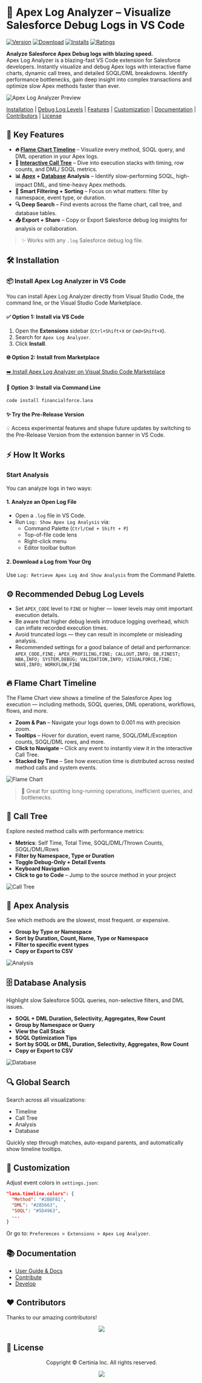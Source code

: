 # 🚀 Apex Log Analyzer – Visualize Salesforce Debug Logs in VS Code

[![Version](https://img.shields.io/visual-studio-marketplace/v/financialforce.lana)](https://marketplace.visualstudio.com/items?itemName=financialforce.lana)
[![Download](https://img.shields.io/visual-studio-marketplace/d/financialforce.lana)](https://marketplace.visualstudio.com/items?itemName=financialforce.lana)
[![Installs](https://img.shields.io/visual-studio-marketplace/i/financialforce.lana)](https://marketplace.visualstudio.com/items?itemName=financialforce.lana)
[![Ratings](https://img.shields.io/visual-studio-marketplace/r/financialforce.lana)](https://marketplace.visualstudio.com/items?itemName=financialforce.lana)

**Analyze Salesforce Apex Debug logs with blazing speed.**  
Apex Log Analyzer is a blazing-fast VS Code extension for Salesforce developers. Instantly visualize and debug Apex logs with interactive flame charts, dynamic call trees, and detailed SOQL/DML breakdowns. Identify performance bottlenecks, gain deep insight into complex transactions and optimize slow Apex methods faster than ever.

![Apex Log Analyzer Preview](https://raw.githubusercontent.com/certinia/debug-log-analyzer/main/lana/dist/images/lana-preview.gif)

[Installation](#🛠️-installation 'Install Apex Log Analyzer in VS Code') |
[Debug Log Levels](#⚙️-recommended-debug-log-levels 'Go to Recommended Debug Log Levels') |
[Features](#🔥-flame-chart-timeline 'Go to Features') |
[Customization](#🎨-customization 'Go to Customization') |
[Documentation](#📚-documentation 'Go to Documentation') |
[Contributors](#❤️-contributors 'Go to Contributors') |
[License](#📄-license 'Go to License')

## 🚀 Key Features

- **🔥 [Flame Chart Timeline](#🔥-flame-chart-timeline)** – Visualize every method, SOQL query, and DML operation in your Apex logs.
- **🌲 [Interactive Call Tree](#🌲-call-tree)** – Dive into execution stacks with timing, row counts, and DML/ SOQL metrics.
- **📊 [Apex](#📊-apex-analysis) + [Database](#🗄️-database-analysis) Analysis** – Identify slow-performing SOQL, high-impact DML, and time-heavy Apex methods.
- **🧠 Smart Filtering + Sorting** – Focus on what matters: filter by namespace, event type, or duration.
- **🔍 Deep Search** – Find events across the flame chart, call tree, and database tables.
- **📤 Export + Share** – Copy or Export Salesforce debug log insights for analysis or collaboration.

> ✨ Works with any `.log` Salesforce debug log file.

## 🛠️ Installation

### 📦 Install Apex Log Analyzer in VS Code

You can install Apex Log Analyzer directly from Visual Studio Code, the command line, or the Visual Studio Code Marketplace.

#### ✅ Option 1: Install via VS Code

1. Open the **Extensions** sidebar (`Ctrl+Shift+X` or `Cmd+Shift+X`).
2. Search for `Apex Log Analyzer`.
3. Click **Install**.

#### 🌐 Option 2: Install from Marketplace

[➡️ Install Apex Log Analyzer on Visual Studio Code Marketplace](https://marketplace.visualstudio.com/items?itemName=financialforce.lana)

#### 🧪 Option 3: Install via Command Line

```bash
code install financialforce.lana
```

#### ✨ Try the Pre-Release Version

💡 Access experimental features and shape future updates by switching to the Pre-Release Version from the extension banner in VS Code.

## ⚡ How It Works

### Start Analysis

You can analyze logs in two ways:

#### 1. Analyze an Open Log File

- Open a `.log` file in VS Code.
- Run `Log: Show Apex Log Analysis` via:
  - Command Palette (`Ctrl/Cmd + Shift + P`)
  - Top-of-file code lens
  - Right-click menu
  - Editor toolbar button

#### 2. Download a Log from Your Org

Use `Log: Retrieve Apex Log And Show Analysis` from the Command Palette.

## ⚙️ Recommended Debug Log Levels

- Set `APEX_CODE` level to `FINE` or higher — lower levels may omit important execution details.
- Be aware that higher debug levels introduce logging overhead, which can inflate recorded execution times.
- Avoid truncated logs — they can result in incomplete or misleading analysis.
- Recommended settings for a good balance of detail and performance: `APEX_CODE,FINE; APEX_PROFILING,FINE; CALLOUT,INFO; DB,FINEST; NBA,INFO; SYSTEM,DEBUG; VALIDATION,INFO; VISUALFORCE,FINE; WAVE,INFO; WORKFLOW,FINE`

## 🔥 Flame Chart Timeline

The Flame Chart view shows a timeline of the Salesforce Apex log execution — including methods, SOQL queries, DML operations, workflows, flows, and more.

- **Zoom & Pan** – Navigate your logs down to 0.001 ms with precision zoom.
- **Tooltips** – Hover for duration, event name, SOQL/DML/Exception counts, SOQL/DML rows, and more.
- **Click to Navigate** – Click any event to instantly view it in the interactive Call Tree.
- **Stacked by Time** – See how execution time is distributed across nested method calls and system events.

![Flame Chart](https://raw.githubusercontent.com/certinia/debug-log-analyzer/main/lana/dist/images/lana-timeline.png)

> 🧠 Great for spotting long-running operations, inefficient queries, and bottlenecks.

## 🌲 Call Tree

Explore nested method calls with performance metrics:

- **Metrics**: Self Time, Total Time, SOQL/DML/Thrown Counts, SOQL/DML/Rows
- **Filter by Namespace, Type or Duration**
- **Toggle Debug-Only + Detail Events**
- **Keyboard Navigation**
- **Click to go to Code** – Jump to the source method in your project

![Call Tree](https://raw.githubusercontent.com/certinia/debug-log-analyzer/main/lana/dist/images/lana-calltree.png)

## 🧠 Apex Analysis

See which methods are the slowest, most frequent. or expensive.

- **Group by Type or Namespace**
- **Sort by Duration, Count, Name, Type or Namespace**
- **Filter to specific event types**
- **Copy or Export to CSV**

![Analysis](https://raw.githubusercontent.com/certinia/debug-log-analyzer/main/lana/dist/images/lana-analysis.png)

## 🗄️ Database Analysis

Highlight slow Salesforce SOQL queries, non-selective filters, and DML issues.

- **SOQL + DML Duration, Selectivity, Aggregates, Row Count**
- **Group by Namespace or Query**
- **View the Call Stack**
- **SOQL Optimization Tips**
- **Sort by SOQL or DML, Duration, Selectivity, Aggregates, Row Count**
- **Copy or Export to CSV**

![Database](https://raw.githubusercontent.com/certinia/debug-log-analyzer/main/lana/dist/images/lana-database.png)

## 🔍 Global Search

Search across all visualizations:

- Timeline
- Call Tree
- Analysis
- Database

Quickly step through matches, auto-expand parents, and automatically show timeline tooltips.

## 🎨 Customization

Adjust event colors in `settings.json`:

```json
"lana.timeline.colors": {
  "Method": "#2B8F81",
  "DML": "#285663",
  "SOQL": "#5D4963",
  ...
}
```

Or go to: `Preferences > Extensions > Apex Log Analyzer`.

## 📚 Documentation

- [User Guide & Docs](https://certinia.github.io/debug-log-analyzer/)
- [Contribute](https://raw.githubusercontent.com/certinia/debug-log-analyzer/main/CONTRIBUTING.md)
- [Develop](https://raw.githubusercontent.com/certinia/debug-log-analyzer/main/DEVELOPING.md)

## ❤️ Contributors

Thanks to our amazing contributors!

<p align="center">
  <a href="https://github.com/certinia/debug-log-analyzer/graphs/contributors">
    <img src="https://contrib.rocks/image?repo=certinia/debug-log-analyzer&max=25" />
  </a>
</p>

## 📄 License

<p align="center">
Copyright &copy; Certinia Inc. All rights reserved.
</p>
<p align="center">
  <a href="https://opensource.org/licenses/BSD-3-Clause">
    <img src="https://img.shields.io/badge/License-BSD_3--Clause-blue.svg?style=flat-square"/>
  </a>
</p>

